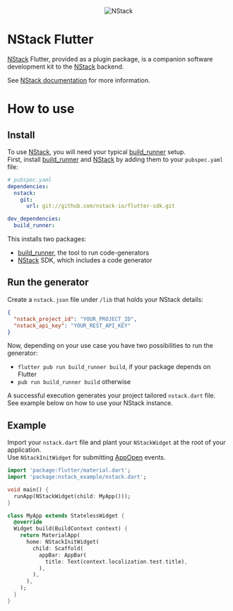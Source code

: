 <p align="center">
<img src="https://avatars0.githubusercontent.com/u/52704796" alt="NStack"/>
</p>

# NStack Flutter

[NStack] Flutter, provided as a plugin package, is a companion software development kit to the [NStack] backend.

See [NStack documentation](https://nstack-io.github.io/docs/docs/guides/flutter/flutter.html) for more information.

# How to use

## Install

To use [NStack], you will need your typical [build_runner] setup.\
First, install [build_runner] and [NStack] by adding them to your `pubspec.yaml` file:

```yaml
# pubspec.yaml
dependencies:
  nstack:
    git:
      url: git://github.com/nstack-io/flutter-sdk.git

dev_dependencies:
  build_runner:
```

This installs two packages:

- [build_runner], the tool to run code-generators
- [NStack] SDK, which includes a code generator

## Run the generator

Create a `nstack.json` file under `/lib` that holds your NStack details:

```json
{
  "nstack_project_id": "YOUR_PROJECT_ID",
  "nstack_api_key": "YOUR_REST_API_KEY"
}
```

Now, depending on your use case you have two possibilities to run the generator:

- `flutter pub run build_runner build`, if your package depends on Flutter
- `pub run build_runner build` otherwise

A successful execution generates your project tailored `nstack.dart` file.\
See example below on how to use your NStack instance.

## Example

Import your `nstack.dart` file and plant your `NStackWidget` at the root of your application.\
Use `NStackInitWidget` for submitting [AppOpen] events.

```dart
import 'package:flutter/material.dart';
import 'package:nstack_example/nstack.dart';

void main() {
  runApp(NStackWidget(child: MyApp()));
}

class MyApp extends StatelessWidget {
  @override
  Widget build(BuildContext context) {
    return MaterialApp(
      home: NStackInitWidget(
        child: Scaffold(
          appBar: AppBar(
            title: Text(context.localization.test.title),
          ),
        ),
      ),
    );
  }
}
```

[build_runner]: https://pub.dev/packages/build_runner
[NStack]: https://nstack.io
[AppOpen]: https://nstack-io.github.io/docs/docs/app-open.html